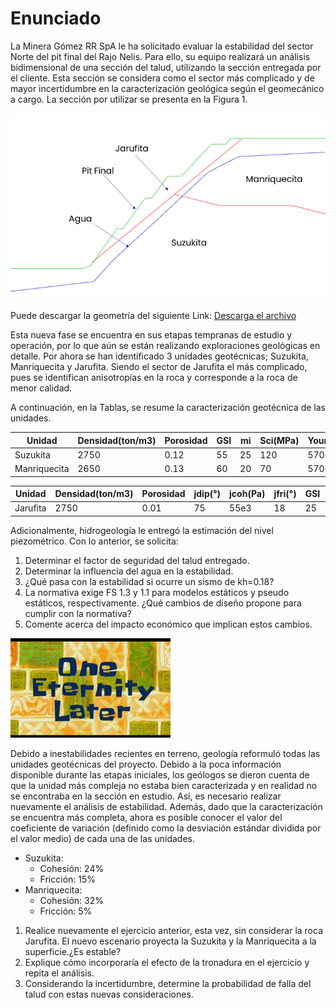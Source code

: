 # Enunciado

La Minera Gómez RR SpA le ha solicitado evaluar la estabilidad del sector 
Norte del pit final del Rajo Nelis. Para ello, su equipo realizará un 
análisis bidimensional de una sección del talud, utilizando la sección 
entregada por el cliente. Esta sección se considera como el sector más complicado 
y de mayor incertidumbre en la caracterización geológica según el geomecánico a cargo. 
La sección por utilizar se presenta en la Figura 1.

![Perfil](./media/Perfil.png)

Puede descargar la geometría del siguiente Link: <a href="./media/Ejercicio1.dxf" download>Descarga el archivo</a>

Esta nueva fase se encuentra en sus etapas tempranas de estudio y operación, 
por lo que aún se están realizando exploraciones geológicas en detalle.
Por ahora se han identificado 3 unidades geotécnicas; Suzukita, Manriquecita y 
Jarufita. Siendo el sector de Jarufita el más complicado, pues se identifican 
anisotropías en la roca y corresponde a la roca de menor calidad. 

A continuación, en la Tablas, se resume la caracterización geotécnica de las unidades.


| Unidad       | Densidad(ton/m3) | Porosidad | GSI | mi | Sci(MPa) | Young(MPa) |
|--------------|------------------|-----------|-----|----|----------|------------|
| Suzukita     | 2750             | 0.12      | 55  | 25 | 120      | 5700       |
| Manriquecita | 2650             | 0.13      | 60  | 20 | 70       | 5700       |

| Unidad   | Densidad(ton/m3) | Porosidad | jdip(°) | jcoh(Pa) | jfri(°) | GSI | mi | Sci(MPa) | Young(MPa) |
|----------|------------------|-----------|---------|----------|---------|-----|----|----------|------------|
| Jarufita | 2750             | 0.01      | 75      | 55e3     | 18      | 25  | 10 | 25       | 5700       |

Adicionalmente, hidrogeología le entregó la estimación del nivel piezométrico. 
Con lo anterior, se solicita:

1.	Determinar el factor de seguridad del talud entregado.
2.	Determinar la influencia del agua en la estabilidad. 
3.	¿Qué pasa con la estabilidad si ocurre un sismo de kh=0.18?
4.	La normativa exige FS 1.3 y 1.1 para modelos estáticos y pseudo estáticos, respectivamente. ¿Qué cambios de diseño propone para cumplir con la normativa? 
5.	Comente acerca del impacto económico que implican estos cambios.

![Cambiooos](./media/bob_esponja.png)

Debido a inestabilidades recientes en terreno, geología reformuló todas las unidades 
geotécnicas del proyecto. Debido a la poca información disponible durante las etapas 
iniciales, los geólogos se dieron cuenta de que la unidad más compleja no estaba bien 
caracterizada y en realidad no se encontraba en la sección en estudio. 
Así, es necesario realizar nuevamente el análisis de estabilidad. Además, 
dado que la caracterización se encuentra más completa, ahora es posible conocer 
el valor del coeficiente de variación (definido como la desviación estándar dividida 
por el valor medio) de cada una de las unidades. 

- Suzukita: 
  - Cohesión: 24% 
  - Fricción: 15%
- Manriquecita: 
  - Cohesión: 32% 
  - Fricción: 5%

1.	Realice nuevamente el ejercicio anterior, esta vez, sin considerar la roca Jarufita. El nuevo escenario proyecta la Suzukita y la Manriquecita a la superficie.¿Es estable? 
2.	Explique cómo incorporaría el efecto de la tronadura en el ejercicio y repita el análisis.
3.	Considerando la incertidumbre, determine la probabilidad de falla del talud con estas nuevas consideraciones.
